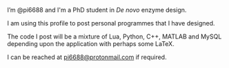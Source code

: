 I’m @pi6688 and I'm a PhD student in _De novo_ enzyme design.

I am using this profile to post personal programmes that I have designed.

The code I post will be a mixture of Lua, Python, C++, MATLAB and MySQL depending upon the application with perhaps some LaTeX.

I can be reached at pi6688@protonmail.com if required.

<!---
pi6688/pi6688 is a ✨ special ✨ repository because its `README.md` (this file) appears on your GitHub profile.
You can click the Preview link to take a look at your changes.
--->
